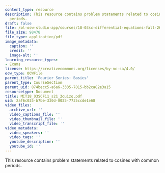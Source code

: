 ```yaml
---
content_type: resource
description: This resource contains problem statements related to cosines with common
  periods.
draft: false
file: /ol-ocw-studio-app/courses/18-03sc-differential-equations-fall-2011/2af6c035b7be330d00257725ccde1e68_MIT18_03SCF11_s21_2quizq.pdf
file_size: 98478
file_type: application/pdf
image_metadata:
  caption: ''
  credit: ''
  image-alt: ''
learning_resource_types:
- Exams
license: https://creativecommons.org/licenses/by-nc-sa/4.0/
ocw_type: OCWFile
parent_title: 'Fourier Series: Basics'
parent_type: CourseSection
parent_uid: 074becc5-a6a6-3335-7815-bb2ca82e3a15
resourcetype: Document
title: MIT18_03SCF11_s21_2quizq.pdf
uid: 2af6c035-b7be-330d-0025-7725ccde1e68
video_files:
  archive_url: ''
  video_captions_file: ''
  video_thumbnail_file: ''
  video_transcript_file: ''
video_metadata:
  video_speakers: ''
  video_tags: ''
  youtube_description: ''
  youtube_id: ''
---
```

This resource contains problem statements related to cosines with common periods.